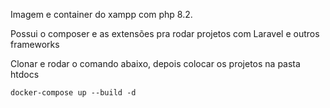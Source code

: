 Imagem e container do xampp com php 8.2.

Possui o composer e as extensões pra rodar projetos com Laravel e outros frameworks

Clonar e rodar o comando abaixo, depois colocar os projetos na pasta htdocs
```
docker-compose up --build -d
```
